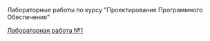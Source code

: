 Лабораторные работы по курсу "Проектирование Программного Обеспечения"

[Лабораторная работа №1](../../wikis/lab1)